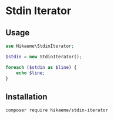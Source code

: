# Stdin Iterator

## Usage

```php
use Hikaeme\StdinIterator;

$stdin = new StdinIterator();

foreach ($stdin as $line) {
    echo $line;
}
```

## Installation

```
composer require hikaeme/stdin-iterator
```
